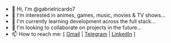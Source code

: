 - 👋 Hi, I'm @gabrielricardo7
- 👀 I'm interested in animes, games, music, movies & TV shows…
- 🌱 I'm currently learning development across the full stack…
- 💞️ I'm looking to collaborate on projects in the future…
- 📫 How to reach me: [ <a href="mailto:gabrielricardo7@gmail.com" target="_blank" title="Text me">Gmail</a> | <a href="https://t.me/gabrielricardo7" target="_blank" title="Contact me">Telegram</a> | <a href="https://www.linkedin.com/in/gabrielricardo7/" target="_blank" title="Connect us">LinkedIn</a> ]

<!---
gabrielricardo7/gabrielricardo7 is a ✨ special ✨ repository because its `README.md` (this file) appears on your GitHub profile.
You can click the Preview link to take a look at your changes.
--->

